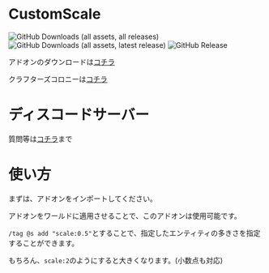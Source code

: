 # CustomScale

![GitHub Downloads (all assets, all releases)](https://img.shields.io/github/downloads/Naru8521/CustomScale/total) ![GitHub Downloads (all assets, latest release)](https://img.shields.io/github/downloads/Naru8521/CustomScale/latest/total?color=green) ![GitHub Release](https://img.shields.io/github/v/release/Naru8521/CustomScale)

アドオンのダウンロードは[コチラ](https://github.com/Naru8521/CustomScale/releases)

クラフターズコロニーは[コチラ](https://minecraft-mcworld.com/130923/)

# ディスコードサーバー
質問等は[コチラ](https://discord.com/invite/Mfn8HRhUfm)まで

# 使い方
まずは、アドオンをインポートしてください。

アドオンをワールドに適用させることで、このアドオンは使用可能です。

``/tag @s add "scale:0.5"``とすることで、指定したエンティティの多きさを指定することができます。

もちろん、``scale:2``のようにすると大きくなります。(小数点も対応)
